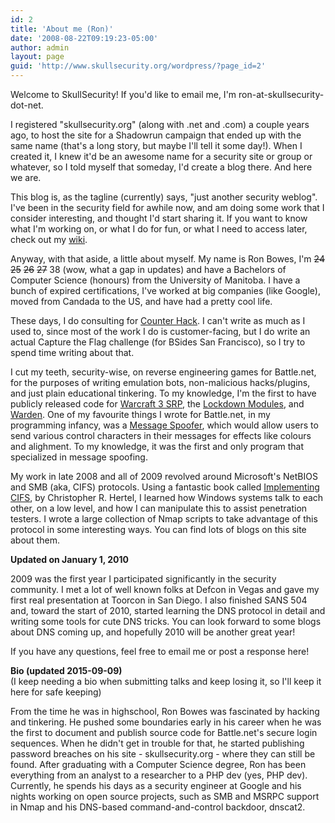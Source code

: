```yaml
---
id: 2
title: 'About me (Ron)'
date: '2008-08-22T09:19:23-05:00'
author: admin
layout: page
guid: 'http://www.skullsecurity.org/wordpress/?page_id=2'
---
```


Welcome to SkullSecurity! If you'd like to email me, I'm ron-at-skullsecurity-dot-net.

I registered "skullsecurity.org" (along with .net and .com) a couple years ago, to host the site for a Shadowrun campaign that ended up with the same name (that's a long story, but maybe I'll tell it some day!). When I created it, I knew it'd be an awesome name for a security site or group or whatever, so I told myself that someday, I'd create a blog there. And here we are.

This blog is, as the tagline (currently) says, "just another security weblog". I've been in the security field for awhile now, and am doing some work that I consider interesting, and thought I'd start sharing it. If you want to know what I'm working on, or what I do for fun, or what I need to access later, check out my [wiki](http://www.skullsecurity.org/wiki "Wiki").

Anyway, with that aside, a little about myself. My name is Ron Bowes, I'm <s>24</s> <s>25</s> <s>26</s> <s>27</s> 38 (wow, what a gap in updates) and have a Bachelors of Computer Science (honours) from the University of Manitoba. I have a bunch of expired certifications, I've worked at big companies (like Google), moved from Candada to the US, and have had a pretty cool life.

These days, I do consulting for [Counter Hack](https://counterhack.com). I can't write as much as I used to, since most of the work I do is customer-facing, but I do write an actual Capture the Flag challenge (for BSides San Francisco), so I try to spend time writing about that.

I cut my teeth, security-wise, on reverse engineering games for Battle.net, for the purposes of writing emulation bots, non-malicious hacks/plugins, and just plain educational tinkering. To my knowledge, I'm the first to have publicly released code for [Warcraft 3 SRP](http://www.skullsecurity.org/wiki/index.php/SRP), the [Lockdown Modules](http://www.skullsecurity.org/wiki/index.php/Lockdown), and [Warden](http://www.skullsecurity.org/wiki/index.php/Starcraft_Warden). One of my favourite things I wrote for Battle.net, in my programming infancy, was a [Message Spoofer](http://www.skullsecurity.org/wiki/index.php/MessageSpoofer), which would allow users to send various control characters in their messages for effects like colours and alighment. To my knowledge, it was the first and only program that specialized in message spoofing.

My work in late 2008 and all of 2009 revolved around Microsoft's NetBIOS and SMB (aka, CIFS) protocols. Using a fantastic book called [Implementing CIFS](http://www.ubiqx.org/cifs/), by Christopher R. Hertel, I learned how Windows systems talk to each other, on a low level, and how I can manipulate this to assist penetration testers. I wrote a large collection of Nmap scripts to take advantage of this protocol in some interesting ways. You can find lots of blogs on this site about them.

**Updated on January 1, 2010**

2009 was the first year I participated significantly in the security community. I met a lot of well known folks at Defcon in Vegas and gave my first real presentation at Toorcon in San Diego. I also finished SANS 504 and, toward the start of 2010, started learning the DNS protocol in detail and writing some tools for cute DNS tricks. You can look forward to some blogs about DNS coming up, and hopefully 2010 will be another great year!

If you have any questions, feel free to email me or post a response here!

**Bio (updated 2015-09-09)**  
(I keep needing a bio when submitting talks and keep losing it, so I'll keep it here for safe keeping)

From the time he was in highschool, Ron Bowes was fascinated by hacking and tinkering. He pushed some boundaries early in his career when he was the first to document and publish source code for Battle.net's secure login sequences. When he didn't get in trouble for that, he started publishing password breaches on his site - skullsecurity.org - where they can still be found. After graduating with a Computer Science degree, Ron has been everything from an analyst to a researcher to a PHP dev (yes, PHP dev). Currently, he spends his days as a security engineer at Google and his nights working on open source projects, such as SMB and MSRPC support in Nmap and his DNS-based command-and-control backdoor, dnscat2.